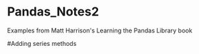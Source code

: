 # Pandas_Notes2
Examples from Matt Harrison's Learning the Pandas Library book

#Adding series methods
